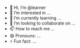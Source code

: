 - 👋 Hi, I’m @learner
- 👀 I’m interested in ...
- 🌱 I’m currently learning ...
- 💞️ I’m looking to collaborate on ...
- 📫 How to reach me ...
- 😄 Pronouns: ...
- ⚡ Fun fact: ...

<!---
Activenahid/Activenahid is a ✨ special ✨ repository because its `README.md` (this file) appears on your GitHub profile.
You can click the Preview link to take a look at your changes.
--->
